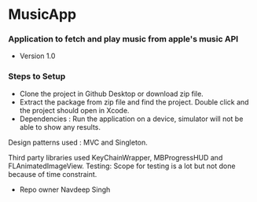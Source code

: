 # MusicApp #

### Application to fetch and play music from apple's music API ###

* Version 1.0


### Steps to Setup ###

* Clone the project in Github Desktop or download zip file.
* Extract the package from zip file and find the project. Double click and the project should open in Xcode.
* Dependencies : Run the application on a device, simulator will not be able to show any results.

Design patterns used : MVC and Singleton.

Third party libraries used KeyChainWrapper, MBProgressHUD and FLAnimatedImageView.
Testing: Scope for testing is a lot but not done because of time constraint. 


* Repo owner
Navdeep Singh
